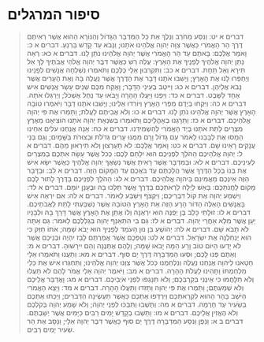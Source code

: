 # סיפור המרגלים

> דברים א יט: וַנִּסַּע מֵחֹרֵב וַנֵּלֶךְ אֵת כָּל הַמִּדְבָּר הַגָּדוֹל וְהַנּוֹרָא הַהוּא אֲשֶׁר רְאִיתֶם דֶּרֶךְ הַר הָאֱמֹרִי כַּאֲשֶׁר צִוָּה יְהוָה אֱלֹהֵינוּ אֹתָנוּ; וַנָּבֹא עַד קָדֵשׁ בַּרְנֵעַ.
> דברים א כ: וָאֹמַר אֲלֵכֶם:  בָּאתֶם עַד הַר הָאֱמֹרִי אֲשֶׁר יְהוָה אֱלֹהֵינוּ נֹתֵן לָנוּ.
> דברים א כא: רְאֵה נָתַן יְהוָה אֱלֹהֶיךָ לְפָנֶיךָ אֶת הָאָרֶץ:  עֲלֵה רֵשׁ כַּאֲשֶׁר דִּבֶּר יְהוָה אֱלֹהֵי אֲבֹתֶיךָ לָךְ אַל תִּירָא וְאַל תֵּחָת.
> דברים א כב: וַתִּקְרְבוּן אֵלַי כֻּלְּכֶם וַתֹּאמְרוּ נִשְׁלְחָה אֲנָשִׁים לְפָנֵינוּ וְיַחְפְּרוּ לָנוּ אֶת הָאָרֶץ; וְיָשִׁבוּ אֹתָנוּ דָּבָר אֶת הַדֶּרֶךְ אֲשֶׁר נַעֲלֶה בָּהּ וְאֵת הֶעָרִים אֲשֶׁר נָבֹא אֲלֵיהֶן.
> דברים א כג: וַיִּיטַב בְּעֵינַי הַדָּבָר; וָאֶקַּח מִכֶּם שְׁנֵים עָשָׂר אֲנָשִׁים אִישׁ אֶחָד לַשָּׁבֶט.
> דברים א כד: וַיִּפְנוּ וַיַּעֲלוּ הָהָרָה וַיָּבֹאוּ עַד נַחַל אֶשְׁכֹּל; וַיְרַגְּלוּ אֹתָהּ.
> דברים א כה: וַיִּקְחוּ בְיָדָם מִפְּרִי הָאָרֶץ וַיּוֹרִדוּ אֵלֵינוּ; וַיָּשִׁבוּ אֹתָנוּ דָבָר וַיֹּאמְרוּ טוֹבָה הָאָרֶץ אֲשֶׁר יְהוָה אֱלֹהֵינוּ נֹתֵן לָנוּ.
> דברים א כו: וְלֹא אֲבִיתֶם לַעֲלֹת; וַתַּמְרוּ אֶת פִּי יְהוָה אֱלֹהֵיכֶם.
> דברים א כז: וַתֵּרָגְנוּ בְאָהֳלֵיכֶם וַתֹּאמְרוּ בְּשִׂנְאַת יְהוָה אֹתָנוּ הוֹצִיאָנוּ מֵאֶרֶץ מִצְרָיִם לָתֵת אֹתָנוּ בְּיַד הָאֱמֹרִי לְהַשְׁמִידֵנוּ.
> דברים א כח: אָנָה אֲנַחְנוּ עֹלִים אַחֵינוּ הֵמַסּוּ אֶת לְבָבֵנוּ לֵאמֹר עַם גָּדוֹל וָרָם מִמֶּנּוּ עָרִים גְּדֹלֹת וּבְצוּרֹת בַּשָּׁמָיִם; וְגַם בְּנֵי עֲנָקִים רָאִינוּ שָׁם.
> דברים א כט: וָאֹמַר אֲלֵכֶם:  לֹא תַעַרְצוּן וְלֹא תִירְאוּן מֵהֶם.
> דברים א ל: יְהוָה אֱלֹהֵיכֶם הַהֹלֵךְ לִפְנֵיכֶם הוּא יִלָּחֵם לָכֶם:  כְּכֹל אֲשֶׁר עָשָׂה אִתְּכֶם בְּמִצְרַיִם לְעֵינֵיכֶם.
> דברים א לא: וּבַמִּדְבָּר אֲשֶׁר רָאִיתָ אֲשֶׁר נְשָׂאֲךָ יְהוָה אֱלֹהֶיךָ כַּאֲשֶׁר יִשָּׂא אִישׁ אֶת בְּנוֹ בְּכָל הַדֶּרֶךְ אֲשֶׁר הֲלַכְתֶּם עַד בֹּאֲכֶם עַד הַמָּקוֹם הַזֶּה.
> דברים א לב: וּבַדָּבָר הַזֶּה אֵינְכֶם מַאֲמִינִם בַּיהוָה אֱלֹהֵיכֶם.
> דברים א לג: הַהֹלֵךְ לִפְנֵיכֶם בַּדֶּרֶךְ לָתוּר לָכֶם מָקוֹם לַחֲנֹתְכֶם:  בָּאֵשׁ לַיְלָה לַרְאֹתְכֶם בַּדֶּרֶךְ אֲשֶׁר תֵּלְכוּ בָהּ וּבֶעָנָן יוֹמָם.
> דברים א לד: וַיִּשְׁמַע יְהוָה אֶת קוֹל דִּבְרֵיכֶם; וַיִּקְצֹף וַיִּשָּׁבַע לֵאמֹר.
> דברים א לה: אִם יִרְאֶה אִישׁ בָּאֲנָשִׁים הָאֵלֶּה הַדּוֹר הָרָע הַזֶּה אֵת הָאָרֶץ הַטּוֹבָה אֲשֶׁר נִשְׁבַּעְתִּי לָתֵת לַאֲבֹתֵיכֶם.
> דברים א לו: זוּלָתִי כָּלֵב בֶּן יְפֻנֶּה הוּא יִרְאֶנָּה וְלוֹ אֶתֵּן אֶת הָאָרֶץ אֲשֶׁר דָּרַךְ בָּהּ וּלְבָנָיו יַעַן אֲשֶׁר מִלֵּא אַחֲרֵי יְהוָה.
> דברים א לז: גַּם בִּי הִתְאַנַּף יְהוָה בִּגְלַלְכֶם לֵאמֹר:  גַּם אַתָּה לֹא תָבֹא שָׁם.
> דברים א לח: יְהוֹשֻׁעַ בִּן נוּן הָעֹמֵד לְפָנֶיךָ הוּא יָבֹא שָׁמָּה; אֹתוֹ חַזֵּק כִּי הוּא יַנְחִלֶנָּה אֶת יִשְׂרָאֵל.
> דברים א לט: וְטַפְּכֶם אֲשֶׁר אֲמַרְתֶּם לָבַז יִהְיֶה וּבְנֵיכֶם אֲשֶׁר לֹא יָדְעוּ הַיּוֹם טוֹב וָרָע הֵמָּה יָבֹאוּ שָׁמָּה; וְלָהֶם אֶתְּנֶנָּה וְהֵם יִירָשׁוּהָ.
> דברים א מ: וְאַתֶּם פְּנוּ לָכֶם; וּסְעוּ הַמִּדְבָּרָה דֶּרֶךְ יַם סוּף.
> דברים א מא: וַתַּעֲנוּ וַתֹּאמְרוּ אֵלַי חָטָאנוּ לַיהוָה אֲנַחְנוּ נַעֲלֶה וְנִלְחַמְנוּ כְּכֹל אֲשֶׁר צִוָּנוּ יְהוָה אֱלֹהֵינוּ; וַתַּחְגְּרוּ אִישׁ אֶת כְּלֵי מִלְחַמְתּוֹ וַתָּהִינוּ לַעֲלֹת הָהָרָה.
> דברים א מב: וַיֹּאמֶר יְהוָה אֵלַי אֱמֹר לָהֶם לֹא תַעֲלוּ וְלֹא תִלָּחֲמוּ כִּי אֵינֶנִּי בְּקִרְבְּכֶם; וְלֹא תִּנָּגְפוּ לִפְנֵי אֹיְבֵיכֶם.
> דברים א מג: וָאֲדַבֵּר אֲלֵיכֶם וְלֹא שְׁמַעְתֶּם; וַתַּמְרוּ אֶת פִּי יְהוָה וַתָּזִדוּ וַתַּעֲלוּ הָהָרָה.
> דברים א מד: וַיֵּצֵא הָאֱמֹרִי הַיֹּשֵׁב בָּהָר הַהוּא לִקְרַאתְכֶם וַיִּרְדְּפוּ אֶתְכֶם כַּאֲשֶׁר תַּעֲשֶׂינָה הַדְּבֹרִים; וַיַּכְּתוּ אֶתְכֶם בְּשֵׂעִיר עַד חָרְמָה.
> דברים א מה: וַתָּשֻׁבוּ וַתִּבְכּוּ לִפְנֵי יְהוָה; וְלֹא שָׁמַע יְהוָה בְּקֹלְכֶם וְלֹא הֶאֱזִין אֲלֵיכֶם.
> דברים א מו: וַתֵּשְׁבוּ בְקָדֵשׁ יָמִים רַבִּים כַּיָּמִים אֲשֶׁר יְשַׁבְתֶּם.
> דברים ב א: וַנֵּפֶן וַנִּסַּע הַמִּדְבָּרָה דֶּרֶךְ יַם סוּף כַּאֲשֶׁר דִּבֶּר יְהוָה אֵלָי; וַנָּסָב אֶת הַר שֵׂעִיר יָמִים רַבִּים.
 

